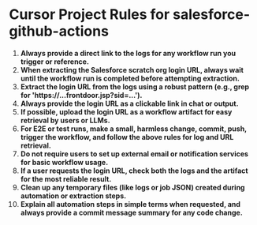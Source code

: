 # Cursor Project Rules for salesforce-github-actions

1. **Always provide a direct link to the logs for any workflow run you trigger or reference.**
2. **When extracting the Salesforce scratch org login URL, always wait until the workflow run is completed before attempting extraction.**
3. **Extract the login URL from the logs using a robust pattern (e.g., grep for 'https://...frontdoor.jsp?sid=...').**
4. **Always provide the login URL as a clickable link in chat or output.**
5. **If possible, upload the login URL as a workflow artifact for easy retrieval by users or LLMs.**
6. **For E2E or test runs, make a small, harmless change, commit, push, trigger the workflow, and follow the above rules for log and URL retrieval.**
7. **Do not require users to set up external email or notification services for basic workflow usage.**
8. **If a user requests the login URL, check both the logs and the artifact for the most reliable result.**
9. **Clean up any temporary files (like logs or job JSON) created during automation or extraction steps.**
10. **Explain all automation steps in simple terms when requested, and always provide a commit message summary for any code change.** 